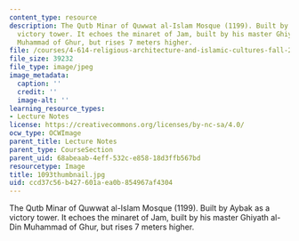 ```yaml
---
content_type: resource
description: The Qutb Minar of Quwwat al-Islam Mosque (1199). Built by Aybak as a
  victory tower. It echoes the minaret of Jam, built by his master Ghiyath al-Din
  Muhammad of Ghur, but rises 7 meters higher.
file: /courses/4-614-religious-architecture-and-islamic-cultures-fall-2002/ccd37c56b427601aea0b854967af4304_1093thumbnail.jpg
file_size: 39232
file_type: image/jpeg
image_metadata:
  caption: ''
  credit: ''
  image-alt: ''
learning_resource_types:
- Lecture Notes
license: https://creativecommons.org/licenses/by-nc-sa/4.0/
ocw_type: OCWImage
parent_title: Lecture Notes
parent_type: CourseSection
parent_uid: 68abeaab-4eff-532c-e858-18d3ffb567bd
resourcetype: Image
title: 1093thumbnail.jpg
uid: ccd37c56-b427-601a-ea0b-854967af4304
---
```

The Qutb Minar of Quwwat al-Islam Mosque (1199). Built by Aybak as a victory tower. It echoes the minaret of Jam, built by his master Ghiyath al-Din Muhammad of Ghur, but rises 7 meters higher.